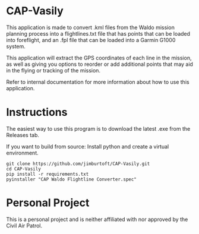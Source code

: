 # CAP-Vasily

This application is made to convert .kml files from the Waldo mission planning process into a flightlines.txt file that has points that can be loaded into foreflight, and an .fpl file that can be loaded into a Garmin G1000 system.

This application will extract the GPS coordinates of each line in the mission, as well as giving you options to reorder or add additional points that may aid in the flying or tracking of the mission.

Refer to internal documentation for more information about how to use this application.

# Instructions

The easiest way to use this program is to download the latest .exe from the Releases tab.

If you want to build from source:
Install python and create a virtual environment.
```
git clone https://github.com/jimburtoft/CAP-Vasily.git
cd CAP-Vasily
pip install -r requirements.txt
pyinstaller "CAP Waldo Flightline Converter.spec"
```

# Personal Project
This is a personal project and is neither affiliated with nor approved by the Civil Air Patrol.
